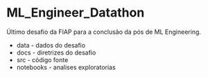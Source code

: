 # ML_Engineer_Datathon
Último desafio da FIAP para a conclusão da pós de ML Engineering.

- data - dados do desafio
- docs - diretrizes do desafio
- src - código fonte
- notebooks - analises exploratorias
